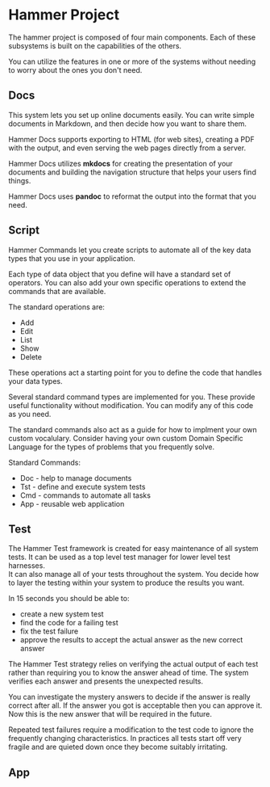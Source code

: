 # Hammer Project

The hammer project is composed of four main components.  Each of these 
subsystems is built on the capabilities of the others.

You can utilize the features in one or more of the systems without needing
to worry about the ones you don't need.


## Docs

This system lets you set up online documents easily.  You can write simple 
documents in Markdown, and then decide how you want to share them.

Hammer Docs supports exporting to HTML (for web sites), creating a PDF with
the output, and even serving the web pages directly from a server.

Hammer Docs utilizes **mkdocs** for creating the presentation of your documents
and building the navigation structure that helps your users find things.

Hammer Docs uses **pandoc** to reformat the output into the format that you
need.


## Script

Hammer Commands let you create scripts to automate all of the key data types
that you use in your application.

Each type of data object that you define will have a standard set of operators.
You can also add your own specific operations to extend the commands that are 
available.

The standard operations are:
 
* Add
* Edit
* List
* Show
* Delete

These operations act a starting point for you to define the code that handles
your data types.

Several standard command types are implemented for you.  These provide useful 
functionality without modification. You can modify any of this code as you 
need.

The standard commands also act as a guide for how to implment your own 
custom vocalulary.  Consider having your own custom Domain Specific Language
for the types of problems that you frequently solve.

Standard Commands:

* Doc - help to manage documents
* Tst - define and execute system tests
* Cmd - commands to automate all tasks
* App - reusable web application


## Test

The Hammer Test framework is created for easy maintenance of all system tests.
It can be used as a top level test manager for lower level test harnesses.  
It can also manage all of your tests throughout the system. You decide how to
layer the testing within your system to produce the results you want.

In 15 seconds you should be able to:

* create a new system test
* find the code for a failing test
* fix the test failure
* approve the results to accept the actual answer as the new correct answer

The Hammer Test strategy relies on verifying the actual output of each test 
rather than requiring you to know the answer ahead of time.  The system 
verifies each answer and presents the unexpected results.

You can investigate the mystery answers to decide if the answer is really 
correct after all. If the answer you got is acceptable then you can approve
it.  Now this is the new answer that will be required in the future.

Repeated test failures require a modification to the test code to ignore the
frequently changing characteristics. In practices all tests start off very
fragile and are quieted down once they become suitably irritating.


## App


